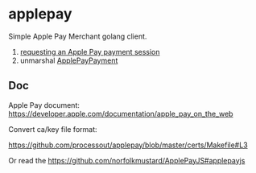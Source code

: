 # applepay

Simple Apple Pay Merchant golang client.

1. [requesting an Apple Pay payment session](https://github.com/theplant/applepay/blob/master/session.go)
2. unmarshal [ApplePayPayment](https://developer.apple.com/documentation/apple_pay_on_the_web/applepaypayment)

## Doc

Apple Pay document: https://developer.apple.com/documentation/apple_pay_on_the_web

Convert ca/key file format:

https://github.com/processout/applepay/blob/master/certs/Makefile#L3

Or read the https://github.com/norfolkmustard/ApplePayJS#applepayjs
